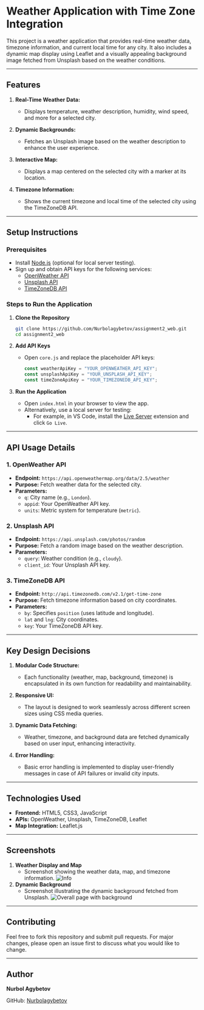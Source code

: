 # Weather Application with Time Zone Integration

This project is a weather application that provides real-time weather data, timezone information, and current local time for any city. It also includes a dynamic map display using Leaflet and a visually appealing background image fetched from Unsplash based on the weather conditions.

---

## Features

1. **Real-Time Weather Data:**
   - Displays temperature, weather description, humidity, wind speed, and more for a selected city.
   
2. **Dynamic Backgrounds:**
   - Fetches an Unsplash image based on the weather description to enhance the user experience.

3. **Interactive Map:**
   - Displays a map centered on the selected city with a marker at its location.

4. **Timezone Information:**
   - Shows the current timezone and local time of the selected city using the TimeZoneDB API.

---

## Setup Instructions

### Prerequisites

- Install [Node.js](https://nodejs.org/) (optional for local server testing).
- Sign up and obtain API keys for the following services:
  - [OpenWeather API](https://openweathermap.org/api)
  - [Unsplash API](https://unsplash.com/developers)
  - [TimeZoneDB API](https://timezonedb.com/)

### Steps to Run the Application

1. **Clone the Repository**
   ```bash
   git clone https://github.com/Nurbolagybetov/assignment2_web.git
   cd assignment2_web
2. **Add API Keys**
   - Open `core.js` and replace the placeholder API keys:
     ```javascript
     const weatherApiKey = "YOUR_OPENWEATHER_API_KEY";
     const unsplashApiKey = "YOUR_UNSPLASH_API_KEY";
     const timeZoneApiKey = "YOUR_TIMEZONEDB_API_KEY";
     ```

3. **Run the Application**
   - Open `index.html` in your browser to view the app.
   - Alternatively, use a local server for testing:
     - For example, in VS Code, install the [Live Server](https://marketplace.visualstudio.com/items?itemName=ritwickdey.LiveServer) extension and click `Go Live`.

---

## API Usage Details

### 1. **OpenWeather API**
   - **Endpoint:** `https://api.openweathermap.org/data/2.5/weather`
   - **Purpose:** Fetch weather data for the selected city.
   - **Parameters:**
     - `q`: City name (e.g., `London`).
     - `appid`: Your OpenWeather API key.
     - `units`: Metric system for temperature (`metric`).

### 2. **Unsplash API**
   - **Endpoint:** `https://api.unsplash.com/photos/random`
   - **Purpose:** Fetch a random image based on the weather description.
   - **Parameters:**
     - `query`: Weather condition (e.g., `cloudy`).
     - `client_id`: Your Unsplash API key.

### 3. **TimeZoneDB API**
   - **Endpoint:** `http://api.timezonedb.com/v2.1/get-time-zone`
   - **Purpose:** Fetch timezone information based on city coordinates.
   - **Parameters:**
     - `by`: Specifies `position` (uses latitude and longitude).
     - `lat` and `lng`: City coordinates.
     - `key`: Your TimeZoneDB API key.

---

## Key Design Decisions

1. **Modular Code Structure:**
   - Each functionality (weather, map, background, timezone) is encapsulated in its own function for readability and maintainability.

2. **Responsive UI:**
   - The layout is designed to work seamlessly across different screen sizes using CSS media queries.

3. **Dynamic Data Fetching:**
   - Weather, timezone, and background data are fetched dynamically based on user input, enhancing interactivity.

4. **Error Handling:**
   - Basic error handling is implemented to display user-friendly messages in case of API failures or invalid city inputs.

---

## Technologies Used

- **Frontend:** HTML5, CSS3, JavaScript
- **APIs:** OpenWeather, Unsplash, TimeZoneDB, Leaflet
- **Map Integration:** Leaflet.js

---

## Screenshots

1. **Weather Display and Map**
   - Screenshot showing the weather data, map, and timezone information.
![Info](info.png)
2. **Dynamic Background**
   - Screenshot illustrating the dynamic background fetched from Unsplash.
![Overall page with background](overall.png)
---

## Contributing

Feel free to fork this repository and submit pull requests. For major changes, please open an issue first to discuss what you would like to change.

---

## Author

**Nurbol Agybetov**

GitHub: [Nurbolagybetov](https://github.com/Nurbolagybetov)
